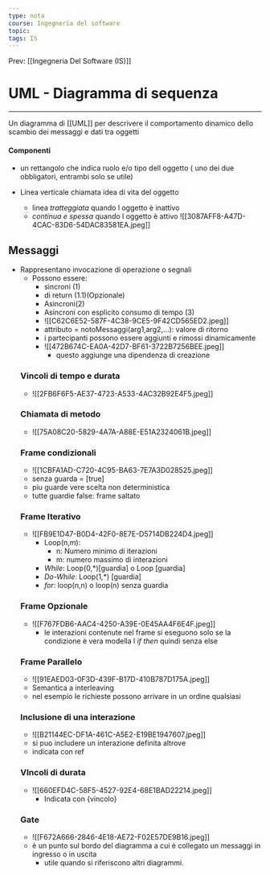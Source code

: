 ```yaml
---
type: nota
course: Ingegneria del software
topic: 
tags: IS
---
```


Prev: [[Ingegneria Del Software (IS)]]

# UML - Diagramma di sequenza
---

Un diagramma di [[UML]] per descrivere il comportamento dinamico dello scambio dei messaggi e dati tra oggetti 

#### Componenti
- un rettangolo che indica ruolo e/o tipo dell oggetto ( uno dei due obbligatori, entrambi solo se utile)

- Linea verticale chiamata idea di vita del oggetto
	- linea _tratteggiata_ quando l oggetto è inattivo
	- _continua e spessa_ quando l oggetto è attivo
![[3087AFF8-A47D-4CAC-83D6-54DAC83581EA.jpeg]]
##  Messaggi
- Rappresentano invocazione di operazione o segnali 
	- Possono essere:
		- sincroni (1)
		- di return  (1.1)(Opzionale)
		- Asincroni(2)
		- Asincroni con esplicito consumo di tempo (3) 
		- ![[C62C6E52-587F-4C38-9CE5-9F42CD565ED2.jpeg]]
		- attributo = notoMessaggi(arg1,arg2,…): valore di ritorno
		- i partecipanti possono essere aggiunti e rimossi dinamicamente 
		- ![[472B674C-EA0A-42D7-BF61-3722B7256BEE.jpeg]]
			- questo aggiunge una dipendenza di creazione 
	### Vincoli di tempo e durata
	- ![[2FB6F6F5-AE37-4723-A533-4AC32B92E4F5.jpeg]]
	### Chiamata di metodo 
	- ![[75A08C20-5829-4A7A-A88E-E51A2324061B.jpeg]]
	### Frame condizionali 
	- ![[1CBFA1AD-C720-4C95-BA63-7E7A3D028525.jpeg]]
	- senza guarda = \[true\]
	- piu guarde vere scelta non deterministica
	- tutte guardie false: frame saltato
	### Frame Iterativo 
	- ![[FB9E1D47-B0D4-42F0-8E7E-D5714DB224D4.jpeg]]
		- Loop(n,m): 
			- n: Numero minimo di iterazioni
			- m: numero massimo di interazioni
		- _While_: Loop(0,\*)\[guardia\] o Loop \[guardia\] 
		- _Do-While_: Loop(1,\*) \[guardia\]
		- _for_: loop(n,n) o loop(n) senza guardia
	### Frame Opzionale 
	- ![[F767FDB6-AAC4-4250-A39E-0E45AA4F6E4F.jpeg]]
		- le interazioni contenute nel frame si eseguono solo se la condizione è vera modella l _if then_ quindi senza else
	### Frame Parallelo 
	- ![[91EAED03-0F3D-439F-B17D-410B787D175A.jpeg]]
	- Semantica a interleaving
	- nel esempio le richieste possono arrivare in un ordine qualsiasi 
	### Inclusione di una interazione 
	- ![[B21144EC-DF1A-461C-A5E2-E19BE1947607.jpeg]]
	- si puo includere un interazione definita altrove
	- indicata con ref
	 ### VIncoli di durata
	- ![[660EFD4C-58F5-4527-92E4-68E1BAD22214.jpeg]]
		- Indicata con {vincolo}
	### Gate
	- ![[F672A666-2846-4E18-AE72-F02E57DE9B16.jpeg]]
	- è un punto sul bordo del diagramma a cui è collegato un messaggi in ingresso o in uscita
		- utile quando si riferiscono altri diagrammi.
				

